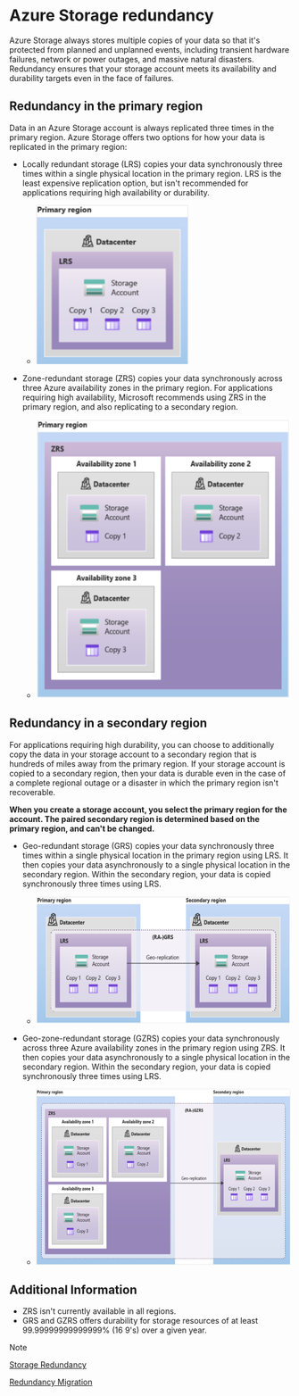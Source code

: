 # Azure Storage redundancy

Azure Storage always stores multiple copies of your data so that it's protected from planned and unplanned events, including transient hardware failures, network or power outages, and massive natural disasters. Redundancy ensures that your storage account meets its availability and durability targets even in the face of failures.

## Redundancy in the primary region

Data in an Azure Storage account is always replicated three times in the primary region. Azure Storage offers two options for how your data is replicated in the primary region:

- Locally redundant storage (LRS) copies your data synchronously three times within a single physical location in the primary region. LRS is the least expensive replication option, but isn't recommended for applications requiring high availability or durability.
  - <img src="./img/lrs.png" width="273" height="285" />

- Zone-redundant storage (ZRS) copies your data synchronously across three Azure availability zones in the primary region. For applications requiring high availability, Microsoft recommends using ZRS in the primary region, and also replicating to a secondary region.
  - <img src="./img/zrs.png" width="503" height="500" />

## Redundancy in a secondary region

For applications requiring high durability, you can choose to additionally copy the data in your storage account to a secondary region that is hundreds of miles away from the primary region. If your storage account is copied to a secondary region, then your data is durable even in the case of a complete regional outage or a disaster in which the primary region isn't recoverable.

**When you create a storage account, you select the primary region for the account. The paired secondary region is determined based on the primary region, and can't be changed.**

- Geo-redundant storage (GRS) copies your data synchronously three times within a single physical location in the primary region using LRS. It then copies your data asynchronously to a single physical location in the secondary region. Within the secondary region, your data is copied synchronously three times using LRS.
  - <img src="./img/grs.png" width="561" height="229 \">

- Geo-zone-redundant storage (GZRS) copies your data synchronously across three Azure availability zones in the primary region using ZRS. It then copies your data asynchronously to a single physical location in the secondary region. Within the secondary region, your data is copied synchronously three times using LRS.
  - <img src="./img/gzrs.png" width="561" height="316 \">

## Additional Information

- ZRS isn't currently available in all regions.
- GRS and GZRS offers durability for storage resources of at least 99.99999999999999% (16 9's) over a given year.

>[!NOTE]
>[Storage Redundancy](https://learn.microsoft.com/en-us/azure/storage/common/storage-redundancy)
>
>[Redundancy Migration](https://learn.microsoft.com/en-us/azure/storage/common/redundancy-migration)
